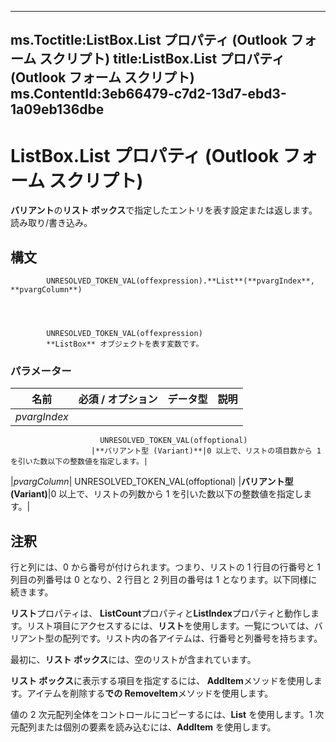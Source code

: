 

---
ms.Toctitle:ListBox.List プロパティ (Outlook フォーム スクリプト)
title:ListBox.List プロパティ (Outlook フォーム スクリプト)
ms.ContentId:3eb66479-c7d2-13d7-ebd3-1a09eb136dbe
---
# ListBox.List プロパティ (Outlook フォーム スクリプト)




**バリアント**の**リスト ボックス**で指定したエントリを表す設定または返します。読み取り/書き込み。

## 構文

            UNRESOLVED_TOKEN_VAL(offexpression).**List**(**pvargIndex**, **pvargColumn**)




            UNRESOLVED_TOKEN_VAL(offexpression)
            **ListBox** オブジェクトを表す変数です。

### パラメーター

|**名前**|**必須 / オプション**|**データ型**|**説明**|
|---|---|---|---|
|*pvargIndex*|
                        UNRESOLVED_TOKEN_VAL(offoptional)
                      |**バリアント型 (Variant)**|0 以上で、リストの項目数から 1 を引いた数以下の整数値を指定します。|
|*pvargColumn*|
                        UNRESOLVED_TOKEN_VAL(offoptional)
                      |**バリアント型 (Variant)**|0 以上で、リストの列数から 1 を引いた数以下の整数値を指定します。|





## 注釈
行と列には、0 から番号が付けられます。つまり、リストの 1 行目の行番号と 1 列目の列番号は 0 となり、2 行目と 2 列目の番号は 1 となります。以下同様に続きます。



**リスト**プロパティは、 **ListCount**プロパティと**ListIndex**プロパティと動作します。リスト項目にアクセスするには、**リスト**を使用します。一覧については、バリアント型の配列です。リスト内の各アイテムは、行番号と列番号を持ちます。



最初に、**リスト ボックス**には、空のリストが含まれています。



**リスト ボックス**に表示する項目を指定するには、 **AddItem**メソッドを使用します。アイテムを削除する**での RemoveItem**メソッドを使用します。



値の 2 次元配列全体をコントロールにコピーするには、**List** を使用します。1 次元配列または個別の要素を読み込むには、**AddItem** を使用します。




